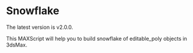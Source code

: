 # Snowflake

The latest version is v2.0.0.

This MAXScript will help you to build snowflake of editable_poly objects in 3dsMax.

